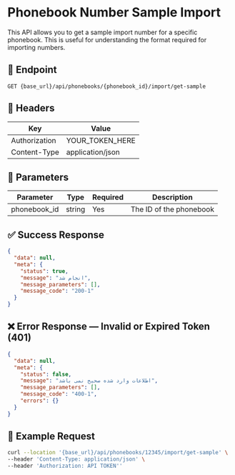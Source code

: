 # Phonebook Number Sample Import
This API allows you to get a sample import number for a specific phonebook. This is useful for understanding the format required for importing numbers.

## 📍 Endpoint

```
GET {base_url}/api/phonebooks/{phonebook_id}/import/get-sample
```

## 🧾 Headers

| Key | Value |
| --- | ----- |
| Authorization | YOUR_TOKEN_HERE |
| Content-Type | application/json |

## 📝 Parameters

| Parameter | Type | Required | Description                                                          |
| --------- | ---- | -------- |----------------------------------------------------------------------|
| phonebook_id | string | Yes | The ID of the phonebook |

## ✅ Success Response

```json
{
  "data": null,
  "meta": {
    "status": true,
    "message": "انجام شد",
    "message_parameters": [],
    "message_code": "200-1"
  }
}
```

## ❌ Error Response — Invalid or Expired Token (401)

```json
{
  "data": null,
  "meta": {
    "status": false,
    "message": "اطلاعات وارد شده صحیح نمی باشد",
    "message_parameters": [],
    "message_code": "400-1",
    "errors": {}
  }
}
```

## 🧪 Example Request

```bash
curl --location '{base_url}/api/phonebooks/12345/import/get-sample' \
--header 'Content-Type: application/json' \
--header 'Authorization: API TOKEN''
```
